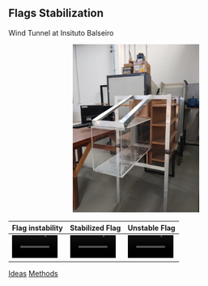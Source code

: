##  Flags Stabilization 

Wind Tunnel at Insituto Balseiro 
<p align="center">
 <img src="/figures/tunel_balseiro.jpeg" alt="tunel_balseiro" width="250"/> 
</p>
 
| Flag instability | Stabilized Flag | Unstable Flag |
|------------------|-----------------|---------------|
|<video src='https://github.com/user-attachments/assets/f578a84e-8317-4b18-b5c7-8f46632e195d' width=90/>|<video src='https://github.com/user-attachments/assets/d816dc86-d4b5-4859-ae8d-7a72e91bb20f' width=90/>|<video src='https://github.com/user-attachments/assets/bee5ac88-b872-49c3-a9ab-aa8b45cff5fd' width=90/>|




[Ideas](discusion.md)
[Methods](methods.md)































